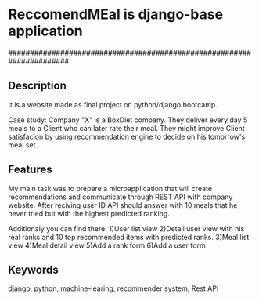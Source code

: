 
# ReccomendMEal is django-base application 
######################################################################

Description
------------

It is a website made as final project on python/django bootcamp. 

Case study: 
Company "X" is a BoxDiet company. They deliver every day 5 meals to a Client who can later rate their meal. They might improve Client satisfacion by using recommendation engine to decide on his tomorrow's meal set.

Features
------------

My main task was to prepare a microapplication that will create recommendations and communicate through REST API 
with company website. After reciving user ID API should answer with 10 meals that he never tried but with the 
highest predicted ranking.

Additionaly you can find there:
  1)User list view
  2)Detail user view with his real ranks and 10 top recommended items with predicted ranks.
  3)Meal list view 
  4)Meal detail view
  5)Add a rank form
  6)Add a user form

Keywords
-------------
django, python, machine-learing, recommender system, Rest API
